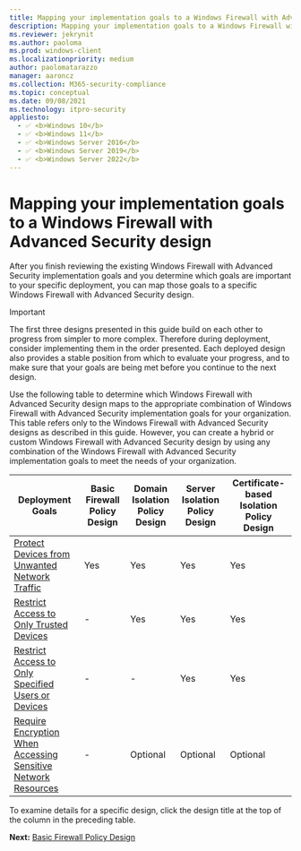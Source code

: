 ```yaml
---
title: Mapping your implementation goals to a Windows Firewall with Advanced Security design (Windows)
description: Mapping your implementation goals to a Windows Firewall with Advanced Security design
ms.reviewer: jekrynit
ms.author: paoloma
ms.prod: windows-client
ms.localizationpriority: medium
author: paolomatarazzo
manager: aaroncz
ms.collection: M365-security-compliance
ms.topic: conceptual
ms.date: 09/08/2021
ms.technology: itpro-security
appliesto: 
  - ✅ <b>Windows 10</b>
  - ✅ <b>Windows 11</b>
  - ✅ <b>Windows Server 2016</b>
  - ✅ <b>Windows Server 2019</b>
  - ✅ <b>Windows Server 2022</b>
---
```


#  Mapping your implementation goals to a Windows Firewall with Advanced Security design


After you finish reviewing the existing Windows Firewall with Advanced Security implementation goals and you determine which goals are important to your specific deployment, you can map those goals to a specific Windows Firewall with Advanced Security design.
> [!IMPORTANT]
> The first three designs presented in this guide build on each other to progress from simpler to more complex. Therefore during deployment, consider implementing them in the order presented. Each deployed design also provides a stable position from which to evaluate your progress, and to make sure that your goals are being met before you continue to the next design.

Use the following table to determine which Windows Firewall with Advanced Security design maps to the appropriate combination of Windows Firewall with Advanced Security implementation goals for your organization. This table refers only to the Windows Firewall with Advanced Security designs as described in this guide. However, you can create a hybrid or custom Windows Firewall with Advanced Security design by using any combination of the Windows Firewall with Advanced Security implementation goals to meet the needs of your organization.

| Deployment Goals | Basic Firewall Policy Design | Domain Isolation Policy Design | Server Isolation Policy Design | Certificate-based Isolation Policy Design |
| - |- | - | - | - |
| [Protect Devices from Unwanted Network Traffic](protect-devices-from-unwanted-network-traffic.md)| Yes| Yes| Yes| Yes| 
| [Restrict Access to Only Trusted Devices](restrict-access-to-only-trusted-devices.md) | -| Yes| Yes| Yes| 
| [Restrict Access to Only Specified Users or Devices](restrict-access-to-only-specified-users-or-devices.md)| -| -| Yes| Yes| 
| [Require Encryption When Accessing Sensitive Network Resources](require-encryption-when-accessing-sensitive-network-resources.md)| -| Optional| Optional| Optional| 

To examine details for a specific design, click the design title at the top of the column in the preceding table.

**Next:** [Basic Firewall Policy Design](basic-firewall-policy-design.md)
